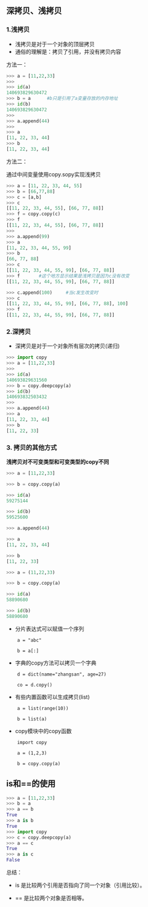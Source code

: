 ## 深拷贝、浅拷贝

### 1.浅拷贝

* 浅拷贝是对于一个对象的顶层拷贝
* 通俗的理解是：拷贝了引用，并没有拷贝内容

方法一：

```py
>>> a = [11,22,33]
>>> 
>>> id(a)
140693829630472
>>> b = a      #b只是引用了a变量存放的内存地址
>>> id(b)
140693829630472
>>> 
>>> a.append(44)
>>> 
>>> a
[11, 22, 33, 44]
>>> b
[11, 22, 33, 44]
```
方法二：

通过中间变量使用copy.sopy实现浅拷贝
```py
>>> a = [11, 22, 33, 44, 55]
>>> b = [66,77,88]
>>> c = [a,b]           
>>> c
[[11, 22, 33, 44, 55], [66, 77, 88]]
>>> f = copy.copy(c)
>>> f
[[11, 22, 33, 44, 55], [66, 77, 88]]
>>> 
>>> a.append(99)
>>> a
[11, 22, 33, 44, 55, 99]
>>> b
[66, 77, 88]
>>> c
[[11, 22, 33, 44, 55, 99], [66, 77, 88]]
>>> f       #这个地方显示结果是浅拷贝是因为c没有改变
[[11, 22, 33, 44, 55, 99], [66, 77, 88]]

>>> c.append(100)     #当c发生改变时
>>> c
[[11, 22, 33, 44, 55, 99], [66, 77, 88], 100]
>>> f
[[11, 22, 33, 44, 55, 99], [66, 77, 88]]
```

### 2.深拷贝

* 深拷贝是对于一个对象所有层次的拷贝(递归)

```py
>>> import copy
>>> a = [11,22,33]
>>> 
>>> id(a)
140693829631560
>>> b = copy.deepcopy(a)
>>> id(b)
140693832503432
>>> 
>>> a.append(44)
>>> a
[11, 22, 33, 44]
>>> b
[11, 22, 33]
```

### 3. 拷贝的其他方式

**浅拷贝对不可变类型和可变类型的copy不同**
```py
>>> a = [11,22,33]

>>> b = copy.copy(a)

>>> id(a)
59275144

>>> id(b)
59525600

>>> a.append(44)

>>> a
[11, 22, 33, 44]

>>> b
[11, 22, 33]

>>> a = (11,22,33)

>>> b = copy.copy(a)

>>> id(a)
58890680

>>> id(b)
58890680
```
* 分片表达式可以赋值一个序列
```
    a = "abc"

    b = a[:]
```
* 字典的copy方法可以拷贝一个字典
```
    d = dict(name="zhangsan", age=27)

    co = d.copy()
```
* 有些内置函数可以生成拷贝(list)
```
    a = list(range(10))

    b = list(a)
```
* copy模块中的copy函数
```
    import copy

    a = (1,2,3)

    b = copy.copy(a)
```

## is和==的使用
```py
>>> a = [11,22,33]
>>> b = a
>>> a == b
True
>>> a is b
True
>>> import copy
>>> c = copy.deepcopy(a)
>>> a == c
True
>>> a is c
False
```

总结：

* is 是比较两个引用是否指向了同一个对象（引用比较）。

* == 是比较两个对象是否相等。
